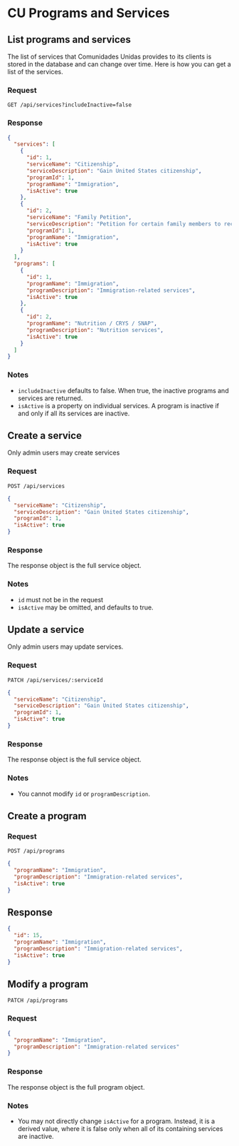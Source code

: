 # CU Programs and Services

## List programs and services

The list of services that Comunidades Unidas provides to its clients is stored in the database and can change over time.
Here is how you can get a list of the services.

### Request

```http
GET /api/services?includeInactive=false
```

### Response

```json
{
  "services": [
    {
      "id": 1,
      "serviceName": "Citizenship",
      "serviceDescription": "Gain United States citizenship",
      "programId": 1,
      "programName": "Immigration",
      "isActive": true
    },
    {
      "id": 2,
      "serviceName": "Family Petition",
      "serviceDescription": "Petition for certain family members to receive either a Green Card, a fiancé(e) visa or a K-3/K-4 visa",
      "programId": 1,
      "programName": "Immigration",
      "isActive": true
    }
  ],
  "programs": [
    {
      "id": 1,
      "programName": "Immigration",
      "programDescription": "Immigration-related services",
      "isActive": true
    },
    {
      "id": 2,
      "programName": "Nutrition / CRYS / SNAP",
      "programDescription": "Nutrition services",
      "isActive": true
    }
  ]
}
```

### Notes

- `includeInactive` defaults to false. When true, the inactive programs and services are returned.
- `isActive` is a property on individual services. A program is inactive if and only if all its services are inactive.

## Create a service

Only admin users may create services

### Request

```http
POST /api/services
```

```json
{
  "serviceName": "Citizenship",
  "serviceDescription": "Gain United States citizenship",
  "programId": 1,
  "isActive": true
}
```

### Response

The response object is the full service object.

### Notes

- `id` must not be in the request
- `isActive` may be omitted, and defaults to true.

## Update a service

Only admin users may update services.

### Request

```http
PATCH /api/services/:serviceId
```

```json
{
  "serviceName": "Citizenship",
  "serviceDescription": "Gain United States citizenship",
  "programId": 1,
  "isActive": true
}
```

### Response

The response object is the full service object.

### Notes

- You cannot modify `id` or `programDescription`.

## Create a program

### Request

```http
POST /api/programs
```

```json
{
  "programName": "Immigration",
  "programDescription": "Immigration-related services",
  "isActive": true
}
```

## Response

```json
{
  "id": 15,
  "programName": "Immigration",
  "programDescription": "Immigration-related services",
  "isActive": true
}
```

## Modify a program

```http
PATCH /api/programs
```

### Request

```json
{
  "programName": "Immigration",
  "programDescription": "Immigration-related services"
}
```

### Response

The response object is the full program object.

### Notes

- You may not directly change `isActive` for a program. Instead, it is a derived value, where it is false only when all of its containing services are inactive.
